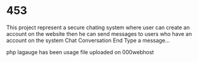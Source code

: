 # 453
This project represent a secure chating system where user can create an account on the website then he can send messages to users who have an account on the system
Chat Conversation End
Type a message...

php lagauge has been usage
file uploaded on 000webhost
